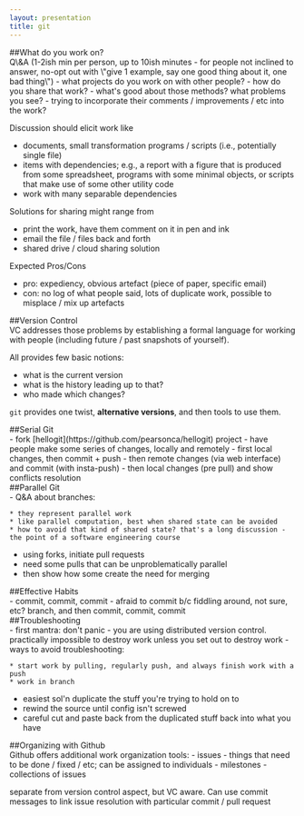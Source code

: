 ```yaml
---
layout: presentation
title: git
---
```

<section markdown="block">
##What do you work on?

<aside class="notes" markdown="block">
Q\&A (1-2ish min per person, up to 10ish minutes - for people not inclined to answer, no-opt out with \"give 1 example, say one good thing about it, one bad thing\")
- what projects do you work on with other people?
- how do you share that work?
- what's good about those methods?  what problems you see?
- trying to incorporate their comments / improvements / etc into the work?

Discussion should elicit work like
- documents, small transformation programs / scripts (i.e., potentially single file)
- items with dependencies; e.g., a report with a figure that is produced from some spreadsheet,
programs with some minimal objects, or scripts that make use of some other utility code
- work with many separable dependencies

Solutions for sharing might range from
- print the work, have them comment on it in pen and ink
- email the file / files back and forth
- shared drive / cloud sharing solution

Expected Pros/Cons
- pro: expediency, obvious artefact (piece of paper, specific email)
- con: no log of what people said, lots of duplicate work, possible to misplace / mix up artefacts

</aside>
</section>

<section markdown="block">
##Version Control
<aside class="notes" markdown="block">
VC addresses those problems by establishing a formal language for working with people
(including future / past snapshots of yourself).

All provides few basic notions:

- what is the current version
- what is the history leading up to that?
- who made which changes?

`git` provides one twist, **alternative versions**, and then tools to use them.
</aside>
</section>

<section markdown="block">
##Serial Git
<aside class="notes" markdown="block">
- fork [hellogit](https://github.com/pearsonca/hellogit) project
- have people make some series of changes, locally and remotely
- first local changes, then commit + push
- then remote changes (via web interface) and commit (with insta-push)
- then local changes (pre pull) and show conflicts resolution

</aside>
</section>

<section markdown="block">
##Parallel Git
<aside class="notes" markdown="block">
- Q&A about branches:

    * they represent parallel work
    * like parallel computation, best when shared state can be avoided
    * how to avoid that kind of shared state? that's a long discussion - the point of a software engineering course
    
- using forks, initiate pull requests
- need some pulls that can be unproblematically parallel
- then show how some create the need for merging

</aside>
</section>

<section markdown="block">
##Effective Habits
<aside class="notes" markdown="block">
- commit, commit, commit
- afraid to commit b/c fiddling around, not sure, etc?  branch, and then commit, commit, commit

</aside>
</section>

<section markdown="block">
##Troubleshooting
<aside class="notes" markdown="block">
- first mantra: don't panic - you are using distributed version control.
practically impossible to destroy work unless you set out to destroy work
- ways to avoid troubleshooting:

    * start work by pulling, regularly push, and always finish work with a push
    * work in branch
    
- easiest sol'n duplicate the stuff you're trying to hold on to
- rewind the source until config isn't screwed
- careful cut and paste back from the duplicated stuff back into what you have

</aside>
</section>

<section markdown="block">
##Organizing with Github
<aside class="notes" markdown="block">
Github offers additional work organization tools:
 - issues - things that need to be done / fixed / etc; can be assigned to individuals
 - milestones - collections of issues

separate from version control aspect, but VC aware.  Can use commit messages to link issue resolution
with particular commit / pull request
</aside>
</section>
